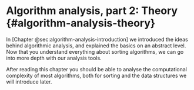 
# Algorithm analysis, part 2: Theory {#algorithm-analysis-theory}

In [Chapter @sec:algorithm-analysis-introduction] we introduced the ideas behind algorithmic analysis, and explained the basics on an abstract level.
Now that you understand everything about sorting algorithms, we can go into more depth with our analysis tools.

After reading this chapter you should be able to analyse the computational complexity of most algorithms, both for sorting and the data structures we will introduce later.
